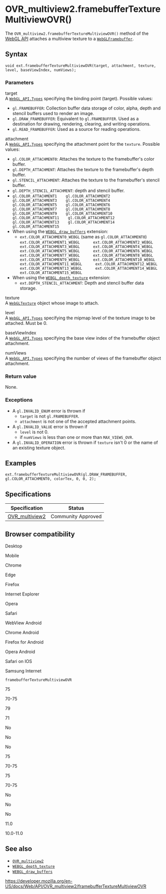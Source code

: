 OVR\_multiview2.framebufferTextureMultiviewOVR()
================================================

The `OVR_multiview2.framebufferTextureMultiviewOVR()` method of the [WebGL API](../webgl_api) attaches a multiview texture to a [`WebGLFramebuffer`](../webglframebuffer).

Syntax
------

    void ext.framebufferTextureMultiviewOVR(target, attachment, texture, level, baseViewIndex, numViews);

### Parameters

target  
A [`WebGL_API.Types`](../webgl_api/types) specifying the binding point (target). Possible values:

-   `gl.FRAMEBUFFER`: Collection buffer data storage of color, alpha, depth and stencil buffers used to render an image.
-   `gl.DRAW_FRAMEBUFFER`: Equivalent to `gl.FRAMEBUFFER`. Used as a destination for drawing, rendering, clearing, and writing operations.
-   `gl.READ_FRAMEBUFFER`: Used as a source for reading operations.

attachment  
A [`WebGL_API.Types`](../webgl_api/types) specifying the attachment point for the `texture`. Possible values:

-   `gl.COLOR_ATTACHMENT0`: Attaches the texture to the framebuffer's color buffer.
-   `gl.DEPTH_ATTACHMENT`: Attaches the texture to the framebuffer's depth buffer.
-   `gl.STENCIL_ATTACHMENT`: Attaches the texture to the framebuffer's stencil buffer.
-   `gl.DEPTH_STENCIL_ATTACHMENT`: depth and stencil buffer.
-   `gl.COLOR_ATTACHMENT1    gl.COLOR_ATTACHMENT2    gl.COLOR_ATTACHMENT3    gl.COLOR_ATTACHMENT4    gl.COLOR_ATTACHMENT5    gl.COLOR_ATTACHMENT6    gl.COLOR_ATTACHMENT7    gl.COLOR_ATTACHMENT8    gl.COLOR_ATTACHMENT9    gl.COLOR_ATTACHMENT10    gl.COLOR_ATTACHMENT11    gl.COLOR_ATTACHMENT12    gl.COLOR_ATTACHMENT13    gl.COLOR_ATTACHMENT14    gl.COLOR_ATTACHMENT15`
-   When using the [`WEBGL_draw_buffers`](../webgl_draw_buffers) extension:
    -   `ext.COLOR_ATTACHMENT0_WEBGL` (same as `gl.COLOR_ATTACHMENT0`)  
        `ext.COLOR_ATTACHMENT1_WEBGL      ext.COLOR_ATTACHMENT2_WEBGL      ext.COLOR_ATTACHMENT3_WEBGL      ext.COLOR_ATTACHMENT4_WEBGL      ext.COLOR_ATTACHMENT5_WEBGL      ext.COLOR_ATTACHMENT6_WEBGL      ext.COLOR_ATTACHMENT7_WEBGL      ext.COLOR_ATTACHMENT8_WEBGL      ext.COLOR_ATTACHMENT9_WEBGL      ext.COLOR_ATTACHMENT10_WEBGL      ext.COLOR_ATTACHMENT11_WEBGL      ext.COLOR_ATTACHMENT12_WEBGL      ext.COLOR_ATTACHMENT13_WEBGL      ext.COLOR_ATTACHMENT14_WEBGL      ext.COLOR_ATTACHMENT15_WEBGL`
-   When using the [`WEBGL_depth_texture`](../webgl_depth_texture) extension:
    -   `ext.DEPTH_STENCIL_ATTACHMENT`: Depth and stencil buffer data storage.

texture  
A [`WebGLTexture`](../webgltexture) object whose image to attach.

level  
A [`WebGL_API.Types`](../webgl_api/types) specifying the mipmap level of the texture image to be attached. Must be 0.

baseViewIndex  
A [`WebGL_API.Types`](../webgl_api/types) specifying the base view index of the framebuffer object attachment.

numViews  
A [`WebGL_API.Types`](../webgl_api/types) specifying the number of views of the framebuffer object attachment.

### Return value

None.

### Exceptions

-   A `gl.INVALID_ENUM` error is thrown if
    -   `target` is not `gl.FRAMEBUFFER`.
    -   `attachment` is not one of the accepted attachment points.
-   A `gl.INVALID_VALUE` error is thrown if
    -   `level` is not 0.
    -   if `numViews` is less than one or more than `MAX_VIEWS_OVR`.
-   A `gl.INVALID_OPERATION` error is thrown if `texture` isn't 0 or the name of an existing texture object.

Examples
--------

    ext.framebufferTextureMultiviewOVR(gl.DRAW_FRAMEBUFFER, gl.COLOR_ATTACHMENT0, colorTex, 0, 0, 2);

Specifications
--------------

<table><thead><tr class="header"><th>Specification</th><th>Status</th></tr></thead><tbody><tr class="odd"><td><a href="https://www.khronos.org/registry/webgl/extensions/OVR_multiview2/">OVR_multiview2</a></td><td>Community Approved</td></tr></tbody></table>

Browser compatibility
---------------------

Desktop

Mobile

Chrome

Edge

Firefox

Internet Explorer

Opera

Safari

WebView Android

Chrome Android

Firefox for Android

Opera Android

Safari on IOS

Samsung Internet

`framebufferTextureMultiviewOVR`

75

70-75

79

71

No

No

No

75

70-75

75

70-75

No

No

No

11.0

10.0-11.0

See also
--------

-   [`OVR_multiview2`](../ovr_multiview2)
-   [`WEBGL_depth_texture`](../webgl_depth_texture)
-   [`WEBGL_draw_buffers`](../webgl_draw_buffers)

<a href="https://developer.mozilla.org/en-US/docs/Web/API/OVR_multiview2/framebufferTextureMultiviewOVR" class="_attribution-link">https://developer.mozilla.org/en-US/docs/Web/API/OVR_multiview2/framebufferTextureMultiviewOVR</a>
